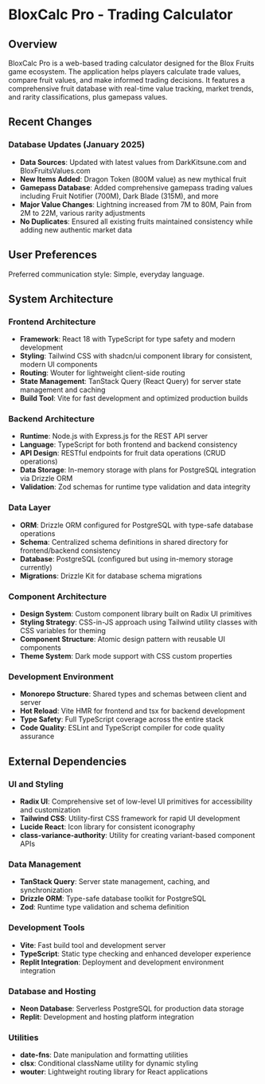 # BloxCalc Pro - Trading Calculator

## Overview

BloxCalc Pro is a web-based trading calculator designed for the Blox Fruits game ecosystem. The application helps players calculate trade values, compare fruit values, and make informed trading decisions. It features a comprehensive fruit database with real-time value tracking, market trends, and rarity classifications, plus gamepass values.

## Recent Changes

### Database Updates (January 2025)
- **Data Sources**: Updated with latest values from DarkKitsune.com and BloxFruitsValues.com
- **New Items Added**: Dragon Token (800M value) as new mythical fruit
- **Gamepass Database**: Added comprehensive gamepass trading values including Fruit Notifier (700M), Dark Blade (315M), and more
- **Major Value Changes**: Lightning increased from 7M to 80M, Pain from 2M to 22M, various rarity adjustments
- **No Duplicates**: Ensured all existing fruits maintained consistency while adding new authentic market data

## User Preferences

Preferred communication style: Simple, everyday language.

## System Architecture

### Frontend Architecture
- **Framework**: React 18 with TypeScript for type safety and modern development
- **Styling**: Tailwind CSS with shadcn/ui component library for consistent, modern UI components
- **Routing**: Wouter for lightweight client-side routing
- **State Management**: TanStack Query (React Query) for server state management and caching
- **Build Tool**: Vite for fast development and optimized production builds

### Backend Architecture
- **Runtime**: Node.js with Express.js for the REST API server
- **Language**: TypeScript for both frontend and backend consistency
- **API Design**: RESTful endpoints for fruit data operations (CRUD operations)
- **Data Storage**: In-memory storage with plans for PostgreSQL integration via Drizzle ORM
- **Validation**: Zod schemas for runtime type validation and data integrity

### Data Layer
- **ORM**: Drizzle ORM configured for PostgreSQL with type-safe database operations
- **Schema**: Centralized schema definitions in shared directory for frontend/backend consistency
- **Database**: PostgreSQL (configured but using in-memory storage currently)
- **Migrations**: Drizzle Kit for database schema migrations

### Component Architecture
- **Design System**: Custom component library built on Radix UI primitives
- **Styling Strategy**: CSS-in-JS approach using Tailwind utility classes with CSS variables for theming
- **Component Structure**: Atomic design pattern with reusable UI components
- **Theme System**: Dark mode support with CSS custom properties

### Development Environment
- **Monorepo Structure**: Shared types and schemas between client and server
- **Hot Reload**: Vite HMR for frontend and tsx for backend development
- **Type Safety**: Full TypeScript coverage across the entire stack
- **Code Quality**: ESLint and TypeScript compiler for code quality assurance

## External Dependencies

### UI and Styling
- **Radix UI**: Comprehensive set of low-level UI primitives for accessibility and customization
- **Tailwind CSS**: Utility-first CSS framework for rapid UI development
- **Lucide React**: Icon library for consistent iconography
- **class-variance-authority**: Utility for creating variant-based component APIs

### Data Management
- **TanStack Query**: Server state management, caching, and synchronization
- **Drizzle ORM**: Type-safe database toolkit for PostgreSQL
- **Zod**: Runtime type validation and schema definition

### Development Tools
- **Vite**: Fast build tool and development server
- **TypeScript**: Static type checking and enhanced developer experience
- **Replit Integration**: Deployment and development environment integration

### Database and Hosting
- **Neon Database**: Serverless PostgreSQL for production data storage
- **Replit**: Development and hosting platform integration

### Utilities
- **date-fns**: Date manipulation and formatting utilities
- **clsx**: Conditional className utility for dynamic styling
- **wouter**: Lightweight routing library for React applications